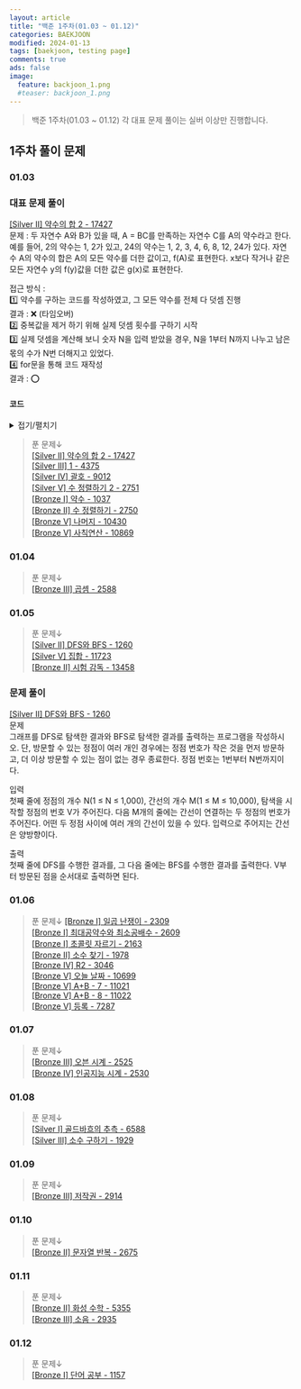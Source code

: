 ```yaml
---
layout: article
title: "백준 1주차(01.03 ~ 01.12)"
categories: BAEKJOON
modified: 2024-01-13
tags: [baekjoon, testing page]
comments: true
ads: false
image:
  feature: backjoon_1.png
  #teaser: backjoon_1.png
---
```


> 백준 1주차(01.03 ~ 01.12)
각 대표 문제 풀이는 실버 이상만 진행합니다.

## 1주차 풀이 문제
### 01.03 

### 대표 문제 풀이
[[Silver II] 약수의 합 2 - 17427](https://www.acmicpc.net/problem/17427)<br>
문제 : 두 자연수 A와 B가 있을 때, A = BC를 만족하는 자연수 C를 A의 약수라고 한다. 예를 들어, 2의 약수는 1, 2가 있고, 24의 약수는 1, 2, 3, 4, 6, 8, 12, 24가 있다. 자연수 A의 약수의 합은 A의 모든 약수를 더한 값이고, f(A)로 표현한다. x보다 작거나 같은 모든 자연수 y의 f(y)값을 더한 값은 g(x)로 표현한다.

접근 방식 :<br>
1️⃣ 약수를 구하는 코드를 작성하였고, 그 모든 약수를 전체 다 덧셈 진행<br>
결과 : ❌ (타임오버)<br>
2️⃣ 중복값을 제거 하기 위해 실제 덧셈 횟수를 구하기 시작<br>
3️⃣ 실제 덧셈을 계산해 보니 숫자 N을 입력 받았을 경우, N을 1부터 N까지 나누고 남은 몫의 수가 N번 더해지고 있었다.<br>
4️⃣ for문을 통해 코드 재작성<br>
결과 : ⭕<br>
#### 코드 
<details>
  <summary>접기/펼치기</summary>
N에 대해 i로 몫을 가짐(1~N개까지 몫 만큼의 값을 가지고 있기 때문)<br>
  그래서 그 몫에 다시 i 만큼 곱해주면 (1~N)까지의 총 합을 구할 수 있음<br>

	def main():
    	N = int(input())
    	result = 0
    	for i in range(1, N+1):
        	result += (N // i)*i        
    	print(result)

	if __name__ == "__main__":
    main()

</details>

> 푼 문제↓<br>
[[Silver II] 약수의 합 2 - 17427](https://www.acmicpc.net/problem/17427)<br>
[[Silver III] 1 - 4375 ](https://www.acmicpc.net/problem/4375)<br>
[[Silver IV] 괄호 - 9012](https://www.acmicpc.net/problem/9012)<br>
[[Silver V] 수 정렬하기 2 - 2751 ](https://www.acmicpc.net/problem/2751)<br>
[[Bronze I] 약수 - 1037 ](https://www.acmicpc.net/problem/1037)<br>
[[Bronze II] 수 정렬하기 - 2750 ](https://www.acmicpc.net/problem/2750)<br>
[[Bronze V] 나머지 - 10430 ](https://www.acmicpc.net/problem/10430)<br>
[[Bronze V] 사칙연산 - 10869 ](https://www.acmicpc.net/problem/10869)<br>


### 01.04
 > 푼 문제↓<br>
[[Bronze III] 곱셈 - 2588 ](https://www.acmicpc.net/problem/2588)<br>
 
### 01.05
> 푼 문제↓<br>
[[Silver II] DFS와 BFS - 1260](https://www.acmicpc.net/problem/1260)<br>
[[Silver V] 집합 - 11723](https://www.acmicpc.net/problem/11723)<br>
[[Bronze II] 시험 감독 - 13458](https://www.acmicpc.net/problem/13458)<br>  

### 문제 풀이  
[[Silver II] DFS와 BFS - 1260](https://www.acmicpc.net/problem/1260)<br>
문제<br>
그래프를 DFS로 탐색한 결과와 BFS로 탐색한 결과를 출력하는 프로그램을 작성하시오. 단, 방문할 수 있는 정점이 여러 개인 경우에는 정점 번호가 작은 것을 먼저 방문하고, 더 이상 방문할 수 있는 점이 없는 경우 종료한다. 정점 번호는 1번부터 N번까지이다.<br>

입력<br>
첫째 줄에 정점의 개수 N(1 ≤ N ≤ 1,000), 간선의 개수 M(1 ≤ M ≤ 10,000), 탐색을 시작할 정점의 번호 V가 주어진다. 다음 M개의 줄에는 간선이 연결하는 두 정점의 번호가 주어진다. 어떤 두 정점 사이에 여러 개의 간선이 있을 수 있다. 입력으로 주어지는 간선은 양방향이다.<br>

출력<br>
첫째 줄에 DFS를 수행한 결과를, 그 다음 줄에는 BFS를 수행한 결과를 출력한다. V부터 방문된 점을 순서대로 출력하면 된다.<br>

### 01.06
>푼 문제↓
[[Bronze I] 일곱 난쟁이 - 2309 ](https://www.acmicpc.net/problem/2309)<br>
[[Bronze I] 최대공약수와 최소공배수 - 2609](https://www.acmicpc.net/problem/2609)<br>
[[Bronze I] 초콜릿 자르기 - 2163 ](https://www.acmicpc.net/problem/2163)<br>
[[Bronze II] 소수 찾기 - 1978 ](https://www.acmicpc.net/problem/1978)<br>
[[Bronze IV] R2 - 3046 ](https://www.acmicpc.net/problem/3046)<br>
[[Bronze V] 오늘 날짜 - 10699 ](https://www.acmicpc.net/problem/10699)<br>
[[Bronze V] A+B - 7 - 11021](https://www.acmicpc.net/problem/11021)<br>
[[Bronze V] A+B - 8 - 11022 ](https://www.acmicpc.net/problem/11022)<br>
[[Bronze V] 등록 - 7287](https://www.acmicpc.net/problem/7287)<br>

### 01.07
>푼 문제↓<br>
[[Bronze III] 오븐 시계 - 2525 ](https://www.acmicpc.net/problem/2525)<br>
[[Bronze IV] 인공지능 시계 - 2530 ](https://www.acmicpc.net/problem/2530)<br>

### 01.08
>푼 문제↓<br>
[[Silver I] 골드바흐의 추측 - 6588](https://www.acmicpc.net/problem/6588)<br>
[[Silver III] 소수 구하기 - 1929 ](https://www.acmicpc.net/problem/1929)<br>

### 01.09
>푼 문제↓<br>
[[Bronze III] 저작권 - 2914](https://www.acmicpc.net/problem/2914)<br>

### 01.10
>푼 문제↓<br>
[[Bronze II] 문자열 반복 - 2675](https://www.acmicpc.net/problem/2675)<br>

### 01.11
>푼 문제↓<br>
[[Bronze II] 화성 수학 - 5355 ](https://www.acmicpc.net/problem/5355)<br>
[[Bronze III] 소음 - 2935 ](https://www.acmicpc.net/problem/2935)<br>

### 01.12
>푼 문제↓<br>
[[Bronze I] 단어 공부 - 1157](https://www.acmicpc.net/problem/1157)<br>
